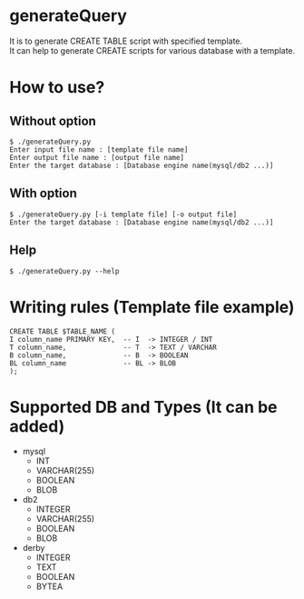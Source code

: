 # generateQuery

It is to generate CREATE TABLE script with specified template.\
It can help to generate CREATE scripts for various database with a template.

# How to use?
## Without option
```
$ ./generateQuery.py
Enter input file name : [template file name]
Enter output file name : [output file name]
Enter the target database : [Database engine name(mysql/db2 ...)]
```
## With option
```
$ ./generateQuery.py [-i template file] [-o output file]
Enter the target database : [Database engine name(mysql/db2 ...)]
```
## Help
```
$ ./generateQuery.py --help
```

# Writing rules (Template file example)
```
CREATE TABLE $TABLE_NAME (
I column_name PRIMARY KEY,  -- I  -> INTEGER / INT
T column_name,              -- T  -> TEXT / VARCHAR
B column_name,              -- B  -> BOOLEAN
BL column_name              -- BL -> BLOB
);
```

# Supported DB and Types (It can be added)

- mysql
    - INT
    - VARCHAR(255)
    - BOOLEAN
    - BLOB
- db2
    - INTEGER
    - VARCHAR(255)
    - BOOLEAN
    - BLOB
- derby
    - INTEGER
    - TEXT
    - BOOLEAN
    - BYTEA
